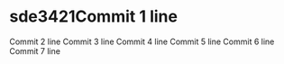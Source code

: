 # sde3421Commit 1 line
Commit 2 line
Commit 3 line
Commit 4 line
Commit 5 line
Commit 6 line
Commit 7 line
